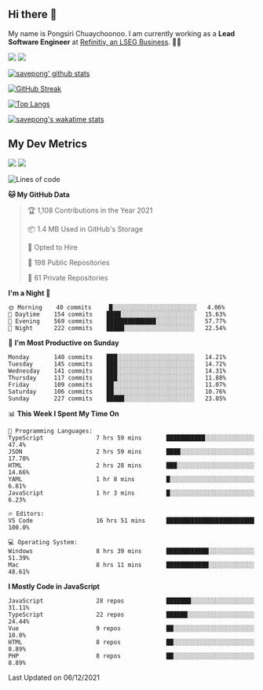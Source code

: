 ## Hi there 👋

My name is Pongsiri Chuaychoonoo. I am currently working as a **Lead Software Engineer** at [Refinitiv, an LSEG Business](https://www.refinitiv.com). 👨‍💻

[<img src="https://img.shields.io/badge/savepong.com-%230077B5.svg?&style=for-the-badge&color=81e6d9" />](https://savepong.com)
[<img src="https://img.shields.io/badge/linkedin-%230077B5.svg?&style=for-the-badge&logo=linkedin&logoColor=white" />](https://www.linkedin.com/in/savepong)

[![savepong' github stats](https://github-readme-stats.vercel.app/api?username=savepong&show_icons=true&count_private=true&theme=gotham&hide_border=true&bg_color=00000000&text_color=768390FF)](https://savepong.com/posts/stats)

[![GitHub Streak](https://github-readme-streak-stats.herokuapp.com?user=savepong&theme=gotham&hide_border=true&background=00000000&dates=768390FF)](https://savepong.com/posts/stats)

[![Top Langs](https://github-readme-stats.vercel.app/api/top-langs/?username=savepong&layout=compact&langs_count=10&theme=gotham&hide_border=true&bg_color=00000000&text_color=768390FF)](https://savepong.com/posts/stats)

[![savepong's wakatime stats](https://github-readme-stats.vercel.app/api/wakatime?username=@savepong&layout=default&theme=gotham&hide_border=true&bg_color=00000000&text_color=768390FF)](https://savepong.com/posts/stats)

## My Dev Metrics

[![](https://komarev.com/ghpvc/?username=savepong&color=blue&label=Profile%20Views)](https://github.com/savepong)
[![](https://img.shields.io/github/followers/savepong?label=GitHub%20Followers)](https://github.com/savepong)

<!--START_SECTION:waka-->
![Lines of code](https://img.shields.io/badge/From%20Hello%20World%20I%27ve%20Written-4%20Million%20lines%20of%20code-blue)

**🐱 My GitHub Data** 

> 🏆 1,108 Contributions in the Year 2021
 > 
> 📦 1.4 MB Used in GitHub's Storage 
 > 
> 💼 Opted to Hire
 > 
> 📜 198 Public Repositories 
 > 
> 🔑 61 Private Repositories  
 > 
**I'm a Night 🦉** 

```text
🌞 Morning    40 commits     █░░░░░░░░░░░░░░░░░░░░░░░░   4.06% 
🌆 Daytime    154 commits    ████░░░░░░░░░░░░░░░░░░░░░   15.63% 
🌃 Evening    569 commits    ██████████████░░░░░░░░░░░   57.77% 
🌙 Night      222 commits    █████░░░░░░░░░░░░░░░░░░░░   22.54%

```
📅 **I'm Most Productive on Sunday** 

```text
Monday       140 commits    ███░░░░░░░░░░░░░░░░░░░░░░   14.21% 
Tuesday      145 commits    ███░░░░░░░░░░░░░░░░░░░░░░   14.72% 
Wednesday    141 commits    ███░░░░░░░░░░░░░░░░░░░░░░   14.31% 
Thursday     117 commits    ███░░░░░░░░░░░░░░░░░░░░░░   11.88% 
Friday       109 commits    ██░░░░░░░░░░░░░░░░░░░░░░░   11.07% 
Saturday     106 commits    ██░░░░░░░░░░░░░░░░░░░░░░░   10.76% 
Sunday       227 commits    █████░░░░░░░░░░░░░░░░░░░░   23.05%

```


📊 **This Week I Spent My Time On** 

```text
💬 Programming Languages: 
TypeScript               7 hrs 59 mins       ███████████░░░░░░░░░░░░░░   47.4% 
JSON                     2 hrs 59 mins       ████░░░░░░░░░░░░░░░░░░░░░   17.78% 
HTML                     2 hrs 28 mins       ███░░░░░░░░░░░░░░░░░░░░░░   14.66% 
YAML                     1 hr 8 mins         █░░░░░░░░░░░░░░░░░░░░░░░░   6.81% 
JavaScript               1 hr 3 mins         █░░░░░░░░░░░░░░░░░░░░░░░░   6.23%

🔥 Editors: 
VS Code                  16 hrs 51 mins      █████████████████████████   100.0%

💻 Operating System: 
Windows                  8 hrs 39 mins       ████████████░░░░░░░░░░░░░   51.39% 
Mac                      8 hrs 11 mins       ████████████░░░░░░░░░░░░░   48.61%

```

**I Mostly Code in JavaScript** 

```text
JavaScript               28 repos            ███████░░░░░░░░░░░░░░░░░░   31.11% 
TypeScript               22 repos            ██████░░░░░░░░░░░░░░░░░░░   24.44% 
Vue                      9 repos             ██░░░░░░░░░░░░░░░░░░░░░░░   10.0% 
HTML                     8 repos             ██░░░░░░░░░░░░░░░░░░░░░░░   8.89% 
PHP                      8 repos             ██░░░░░░░░░░░░░░░░░░░░░░░   8.89%

```



 Last Updated on 06/12/2021
<!--END_SECTION:waka-->

<!--
**savepong/savepong** is a ✨ _special_ ✨ repository because its `README.md` (this file) appears on your GitHub profile.

Here are some ideas to get you started:

- 🔭 I’m currently working on WebComponents and TypeScript.
- 🌱 I’m currently learning ...
- 👯 I’m looking to collaborate on ...
- 🤔 I’m looking for help with ...
- 💬 Ask me about ...
- 📫 How to reach me: ...
- 😄 Pronouns: ...
- ⚡ Fun fact: ...
-->
